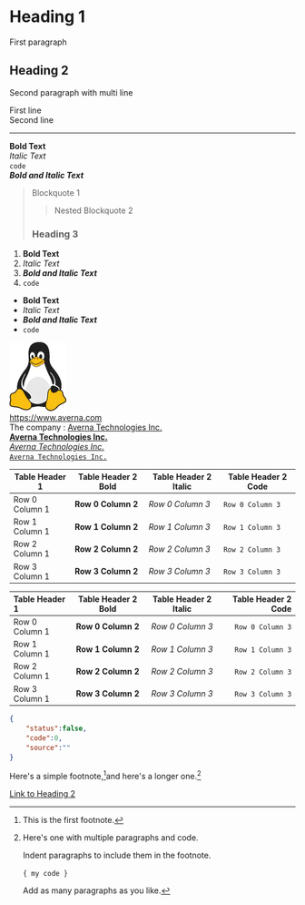 # Heading 1

First paragraph

## Heading 2

Second paragraph
with multi line

First line  
Second line

***
**Bold Text**  
*Italic Text*  
`code`  
***Bold and Italic Text***  
> Blockquote 1  
> > Nested Blockquote 2  
>  
> ### Heading 3

1. **Bold Text**
2. *Italic Text*
3. ***Bold and Italic Text***
4. `code`

- **Bold Text**
- *Italic Text*
- ***Bold and Italic Text***
- `code`

![Test](/docs/assets/images/tux.png)  
<https://www.averna.com>  
The company : [Averna Technologies Inc.](https://www.averna.com)  
**[Averna Technologies Inc.](https://www.averna.com)**  
*[Averna Technologies Inc.](https://www.averna.com)*  
[`Averna Technologies Inc.`](https://www.averna.com)  

| Table Header 1 | Table Header 2 Bold | Table Header 2 Italic | Table Header 2 Code |
| -------------- | ------------------- | --------------------- | ------------------- |
| Row 0 Column 1 | **Row 0 Column 2** | *Row 0 Column 3* | `Row 0 Column 3` |
| Row 1 Column 1 | **Row 1 Column 2** | *Row 1 Column 3* | `Row 1 Column 3` |
| Row 2 Column 1 | **Row 2 Column 2** | *Row 2 Column 3* | `Row 2 Column 3` |
| Row 3 Column 1 | **Row 3 Column 2** | *Row 3 Column 3* | `Row 3 Column 3` |

| Table Header 1 | Table Header 2 Bold | Table Header 2 Italic | Table Header 2 Code |
| :------------- | :-----------------: | :-------------------: | ------------------: |
| Row 0 Column 1 | **Row 0 Column 2** | *Row 0 Column 3* | `Row 0 Column 3` |
| Row 1 Column 1 | **Row 1 Column 2** | *Row 1 Column 3* | `Row 1 Column 3` |
| Row 2 Column 1 | **Row 2 Column 2** | *Row 2 Column 3* | `Row 2 Column 3` |
| Row 3 Column 1 | **Row 3 Column 2** | *Row 3 Column 3* | `Row 3 Column 3` |

```json
{
    "status":false,
    "code":0,
    "source":""
}
```
  
Here's a simple footnote,[^1]and here's a longer one.[^bignote]  

[^1]: This is the first footnote.

[^bignote]: Here's one with multiple paragraphs and code.
    
    Indent paragraphs to include them in the footnote.
    
    `{ my code }`
    
    Add as many paragraphs as you like.
  
[Link to Heading 2](#heading-2)  
